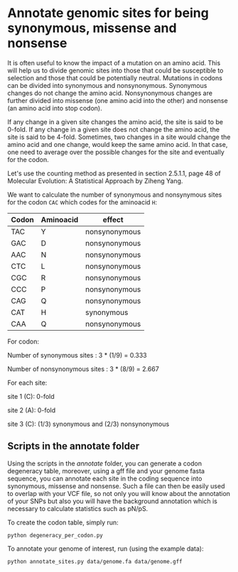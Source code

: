 # Annotate genomic sites for being synonymous, missense and nonsense

It is often useful to know the impact of a mutation on an amino acid. This will help us to divide genomic sites into those that could be susceptible to selection and those that could be potentially neutral. Mutations in codons can be divided into synonymous and nonsynonymous. Synonymous changes do not change the amino acid. Nonsynonymous changes are further divided into missense (one amino acid into the other) and nonsense (an amino acid into stop codon). 

If any change in a given site changes the amino acid, the site is said to be 0-fold. If any change in a given site does not change the amino acid, the site is said to be 4-fold. Sometimes, two changes in a site would change the amino acid and one change, would keep the same amino acid. In that case, one need to average over the possible changes for the site and eventually for the codon. 

Let's use the counting method as presented in section 2.5.1.1, page 48 of Molecular Evolution: A Statistical Approach by Ziheng Yang.

We want to calculate the number of synonymous and nonsynymous sites for the codon `CAC` which codes for the aminoacid `H`:

|Codon| Aminoacid | effect |
|---|---|---|
| TAC | Y | nonsynonymous |
| GAC | D | nonsynonymous |
| AAC | N | nonsynonymous |
| CTC | L | nonsynonymous |
| CGC | R | nonsynonymous |
| CCC | P | nonsynonymous |
| CAG | Q | nonsynonymous |
| CAT | H | synonymous |
| CAA | Q | nonsynonymous |

For codon:

Number of synonymous sites : 3 * (1/9) = 0.333

Number of nonsynonymous sites : 3 * (8/9) = 2.667

For each site: 

site 1 (C): 0-fold

site 2 (A): 0-fold

site 3 (C): (1/3) synonymous and (2/3) nonsynonymous

## Scripts in the annotate folder
Using the scripts in the *annotate* folder, you can generate a codon degeneracy table, moreover, using a gff file and your genome fasta sequence, you can annotate each site in the coding sequence into synonymous, missense and nonsense. Such a file can then be easily used to overlap with your VCF file, so not only you will know about the annotation of your SNPs but also you will have the background annotation which is necessary to calculate statistics such as pN/pS.

To create the codon table, simply run:

`python degeneracy_per_codon.py`

To annotate your genome of interest, run (using the example data):

`python annotate_sites.py data/genome.fa data/genome.gff`





